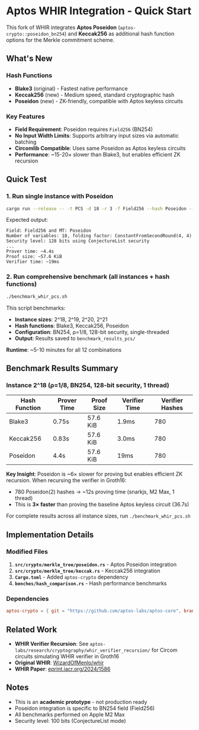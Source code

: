 # Aptos WHIR Integration - Quick Start

This fork of WHIR integrates **Aptos Poseidon** (`aptos-crypto::poseidon_bn254`) and **Keccak256** as additional hash function options for the Merkle commitment scheme.

## What's New

### Hash Functions
- **Blake3** (original) - Fastest native performance
- **Keccak256** (new) - Medium speed, standard cryptographic hash
- **Poseidon** (new) - ZK-friendly, compatible with Aptos keyless circuits

### Key Features
- **Field Requirement**: Poseidon requires `Field256` (BN254)
- **No Input Width Limits**: Supports arbitrary input sizes via automatic batching
- **Circomlib Compatible**: Uses same Poseidon as Aptos keyless circuits
- **Performance**: ~15-20× slower than Blake3, but enables efficient ZK recursion

## Quick Test

### 1. Run single instance with Poseidon
```bash
cargo run --release -- -t PCS -d 18 -r 3 -f Field256 --hash Poseidon --sec ConjectureList -l 128
```

Expected output:
```
Field: Field256 and MT: Poseidon
Number of variables: 18, folding factor: ConstantFromSecondRound(4, 4)
Security level: 128 bits using ConjectureList security
...
Prover time: ~4.4s
Proof size: ~57.6 KiB
Verifier time: ~19ms
```

### 2. Run comprehensive benchmark (all instances + hash functions)
```bash
./benchmark_whir_pcs.sh
```

This script benchmarks:
- **Instance sizes**: 2^18, 2^19, 2^20, 2^21
- **Hash functions**: Blake3, Keccak256, Poseidon
- **Configuration**: BN254, ρ=1/8, 128-bit security, single-threaded
- **Output**: Results saved to `benchmark_results_pcs/`

**Runtime**: ~5-10 minutes for all 12 combinations

## Benchmark Results Summary

### Instance 2^18 (ρ=1/8, BN254, 128-bit security, 1 thread)

| Hash Function | Prover Time | Proof Size | Verifier Time | Verifier Hashes |
|--------------|-------------|------------|---------------|-----------------|
| Blake3       | 0.75s       | 57.6 KiB   | 1.9ms         | 780             |
| Keccak256    | 0.83s       | 57.6 KiB   | 3.0ms         | 780             |
| Poseidon     | 4.4s        | 57.6 KiB   | 19ms          | 780             |

**Key Insight**: Poseidon is ~6× slower for proving but enables efficient ZK recursion. When recursing the verifier in Groth16:
- 780 Poseidon(2) hashes → ~12s proving time (snarkjs, M2 Max, 1 thread)
- This is **3× faster** than proving the baseline Aptos keyless circuit (36.7s)

For complete results across all instance sizes, run `./benchmark_whir_pcs.sh`

## Implementation Details

### Modified Files
1. **`src/crypto/merkle_tree/poseidon.rs`** - Aptos Poseidon integration
2. **`src/crypto/merkle_tree/keccak.rs`** - Keccak256 integration
3. **`Cargo.toml`** - Added `aptos-crypto` dependency
4. **`benches/hash_comparison.rs`** - Hash performance benchmarks

### Dependencies
```toml
aptos-crypto = { git = "https://github.com/aptos-labs/aptos-core", branch = "main" }
```

## Related Work

- **WHIR Verifier Recursion**: See `aptos-labs/research/cryptography/whir_verifier_recursion/` for Circom circuits simulating WHIR verifier in Groth16
- **Original WHIR**: [WizardOfMenlo/whir](https://github.com/WizardOfMenlo/whir)
- **WHIR Paper**: [eprint.iacr.org/2024/1586](https://eprint.iacr.org/2024/1586)

## Notes

- This is an **academic prototype** - not production ready
- Poseidon integration is specific to BN254 field (Field256)
- All benchmarks performed on Apple M2 Max
- Security level: 100 bits (ConjectureList mode)

